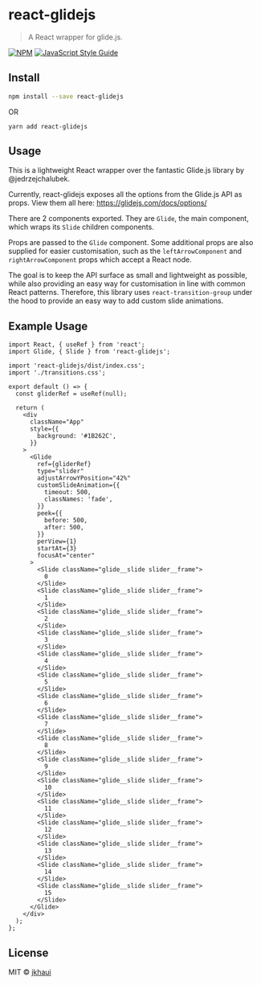 # react-glidejs

> A React wrapper for glide.js.

[![NPM](https://img.shields.io/npm/v/react-glidejs.svg)](https://www.npmjs.com/package/react-glidejs) [![JavaScript Style Guide](https://img.shields.io/badge/code_style-standard-brightgreen.svg)](https://standardjs.com)

## Install

```bash
npm install --save react-glidejs
```
OR

```
yarn add react-glidejs
```

## Usage

This is a lightweight React wrapper over the fantastic Glide.js library by
 @jedrzejchalubek.

Currently, react-glidejs exposes all the options from the Glide.js API as
 props. View them all here: https://glidejs.com/docs/options/

There are 2 components exported. They are `Glide`, the main component, which
 wraps its `Slide` children components.

Props are passed to the `Glide` component. Some additional props are also
 supplied for easier customisation, such as the `leftArrowComponent` and
  `rightArrowComponent` props which accept a React node.

The goal is to keep the API surface as small and lightweight as possible, while
also providing an easy way for customisation in line with common React
 patterns. Therefore, this library uses `react-transition-group` under the hood
 to provide an easy way to add custom slide animations.

Example Usage
---
```tsx
import React, { useRef } from 'react';
import Glide, { Slide } from 'react-glidejs';

import 'react-glidejs/dist/index.css';
import './transitions.css';

export default () => {
  const gliderRef = useRef(null);

  return (
    <div
      className="App"
      style={{
        background: '#1B262C',
      }}
    >
      <Glide
        ref={gliderRef}
        type="slider"
        adjustArrowYPosition="42%"
        customSlideAnimation={{
          timeout: 500,
          classNames: 'fade',
        }}
        peek={{
          before: 500,
          after: 500,
        }}
        perView={1}
        startAt={3}
        focusAt="center"
      >
        <Slide className="glide__slide slider__frame">
          0
        </Slide>
        <Slide className="glide__slide slider__frame">
          1
        </Slide>
        <Slide className="glide__slide slider__frame">
          2
        </Slide>
        <Slide className="glide__slide slider__frame">
          3
        </Slide>
        <Slide className="glide__slide slider__frame">
          4
        </Slide>
        <Slide className="glide__slide slider__frame">
          5
        </Slide>
        <Slide className="glide__slide slider__frame">
          6
        </Slide>
        <Slide className="glide__slide slider__frame">
          7
        </Slide>
        <Slide className="glide__slide slider__frame">
          8
        </Slide>
        <Slide className="glide__slide slider__frame">
          9
        </Slide>
        <Slide className="glide__slide slider__frame">
          10
        </Slide>
        <Slide className="glide__slide slider__frame">
          11
        </Slide>
        <Slide className="glide__slide slider__frame">
          12
        </Slide>
        <Slide className="glide__slide slider__frame">
          13
        </Slide>
        <Slide className="glide__slide slider__frame">
          14
        </Slide>
        <Slide className="glide__slide slider__frame">
          15
        </Slide>
      </Glide>
    </div>
  );
};

```

## License

MIT © [jkhaui](https://github.com/jkhaui)
